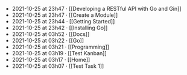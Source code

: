 - 2021-10-25 at 23h47 · [[Developing a RESTful API with Go and Gin]]
- 2021-10-25 at 23h47 · [[Create a Module]]
- 2021-10-25 at 23h44 · [[Getting Started]]
- 2021-10-25 at 23h42 · [[Installing Go]]
- 2021-10-25 at 03h52 · [[Docs]]
- 2021-10-25 at 03h22 · [[Go]]
- 2021-10-25 at 03h21 · [[Programming]]
- 2021-10-25 at 03h19 · [[Test Kanban]]
- 2021-10-25 at 03h17 · [[Home]]
- 2021-10-25 at 03h07 · [[Test Task 1]]
